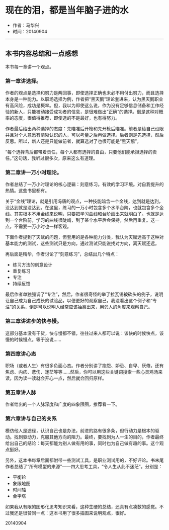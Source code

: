# 现在的泪，都是当年脑子进的水

- 作者：马华兴
- 时间：20140904

---

## 本书内容总结和一点感想


本书每一章讲一个观点。

### 第一章讲选择。

作者的观点是选择和努力是两回事，即使选择正确也未必不用付出努力，而且选择本身是一种能力。以职场选择为例，作者把“黑天鹅”理论套进来，认为黑天鹅职业有高风险，成功是概率。但，我以为即使这么说，作为没有足够信息储备和工作经验的新人，只能被动接受成功者的信息，是很难做出“正确”的选择。倒是这种对概率的态度，很值得推荐，即使选的不是最好，也有得努力。

作者最后给出两种选择的态度：先瞄准后开枪和先开枪后瞄准。前者是给自己设限并且对个人意愿有清晰认识的人，可以考量之后再做选择。后者则是先选择，然后反思。所以，新人还是只能做前者，就算选对了也很可能是“黑天鹅”。

“每个选择背后都带着责任，每个人都有选择的自由，只要他们能承担选择的责任。”这句话，我听过很多次，原来这么有道理。

### 第二章讲一万小时理论。

作者总结了一万小时理论的核心逻辑：刻意练习。有效的学习环境。对自我提升的热情。这些书里都有。

关于“金线”理论，就是引用冯唐的观点，一种技能暗含一个金线，达到就是达到，没达到就是没达到。在这里，练习的一万小时包含多个水平台阶，也就包含多个金线。其实根本不用金线来说明，只要把学习曲线和台阶画出来就明白了。也就是达到一个台阶前，学习的曲线很陡峭，到了某个水平后会保持，然后再重复。这一点，不需要一万小时也一样客观。

下面作者提到了天赋的问题，但套用的是各种能力分类，我认为天赋远高于这种对基本能力的测试，这些测试只是方向，通过测试只能说找对方向，离天赋还远。

再后面是精华，作者讨论了“刻意练习”，总结出几个特点：

- 练习方法的刻意设计
- 重复练习
- 专注
- 持续反馈

最后作者单独强调了“专注”，然后，作者很奇怪的举了拉瓦锡被砍头的例子，说明让自己成为自己成长的试验品，以便更好的观察自己，我没看出这个例子和“专注”的关系，倒是可以说明人经常应该抽离出来，用旁人的角度来观察自己。

### 第三章讲进步的快与慢。

这部分基本没有干货，快与慢都不错，往往过来人都可以说：该快的时候快点，该慢的时候慢点。等于没说……

### 第四章讲心态

职场（或者人生）有很多负面心态。作者分别讲了抱怨、妒忌、自卑、厌倦，还有焦虑、内疚、悲伤、迷茫等等……然后，你可以用这些关键词搜索一些心灵鸡汤来读，因为读一读就会开心一点，然后就会回归原样。

### 第五章讲人脉

作者给出的一个人脉深度和广度的四象限图，推荐看一下。

### 第六章讲与自己的关系

模仿他人是途径，认识自己也是办法，前进的路有很多条，但行动力是根本的驱动。找到驱动力，克服其他方向的阻力。最终，要找到为人一生的目的，作者最终给出自己的结论：每天都能为别人做有用的事，同时也为自己做有趣的事。这个观点挺好。

另外，这本书每章后面都附带一些测试工具，是职业测试用的，不好评论。书末尾作者总结了“所有模型的来源”——四大思考工具，“令人生从此不迷茫”。分别是：

- 平衡轮
- 象限地图
- 时间轴
- 金字塔

如果我从有限的图形化思考知识来看，这种生硬的总结，还真有点凑数的感觉。不过我还是很赞同一点：这本书用了很多插图来说明观点，很好。

20140904